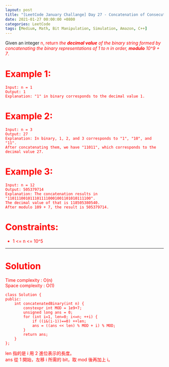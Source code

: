 ```yaml
---
layout: post
title: "[LeetCode January Challange] Day 27 - Concatenation of Consecutive Binary Numbers"
date: 2021-01-27 00:00:00 +0800
categories: LeetCode
tags: [Medium, Math, Bit Manipulation, Simulation, Amazon, C++]
---
```

Given an integer <font color="red">n, return *the **decimal value** of the binary string formed by concatenating the binary representations of <font color="red">1</font> to <font color="red">n</font> in order, **modulo** 10^9 + 7*.

# Example 1:

	Input: n = 1
	Output: 1
	Explanation: "1" in binary corresponds to the decimal value 1. 

# Example 2:

	Input: n = 3
	Output: 27
	Explanation: In binary, 1, 2, and 3 corresponds to "1", "10", and "11".
	After concatenating them, we have "11011", which corresponds to the decimal value 27.

# Example 3:

	Input: n = 12
	Output: 505379714
	Explanation: The concatenation results in "1101110010111011110001001101010111100".
	The decimal value of that is 118505380540.
	After modulo 109 + 7, the result is 505379714.

# Constraints:

- <font color="red">1 <= n <= 10^5</font>

______________________  

# Solution  

Time complexity : O(n)  
Space complexity : O(1)  

	class Solution {
	public:
	    int concatenatedBinary(int n) {
	        constexpr int MOD = 1e9+7;
	        unsigned long ans = 0;
	        for (int i=1, len=0; i<=n; ++i) {
	            if ((i&(i-1))==0) ++len;
	            ans = ((ans << len) % MOD + i) % MOD;
	        }
	        return ans;
	    }
	};

len 指的是 i 用 2 進位表示的長度。  
ans 從 1 開始，左移 i 所需的 bit，取 mod 後再加上 i。